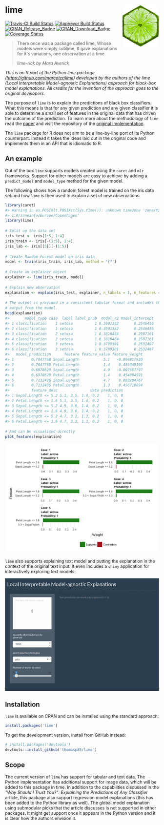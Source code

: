 
<!-- README.md is generated from README.Rmd. Please edit that file -->
lime <img src="man/figures/lime_logo.jpg" align="right" />
==========================================================

[![Travis-CI Build Status](https://travis-ci.org/thomasp85/lime.svg?branch=master)](https://travis-ci.org/thomasp85/lime) [![AppVeyor Build Status](https://ci.appveyor.com/api/projects/status/github/thomasp85/lime?branch=master&svg=true)](https://ci.appveyor.com/project/thomasp85/lime) [![CRAN\_Release\_Badge](http://www.r-pkg.org/badges/version-ago/lime)](https://CRAN.R-project.org/package=lime) [![CRAN\_Download\_Badge](http://cranlogs.r-pkg.org/badges/lime)](https://CRAN.R-project.org/package=lime) [![Coverage Status](https://img.shields.io/codecov/c/github/thomasp85/lime/master.svg)](https://codecov.io/github/thomasp85/lime?branch=master)

> There once was a package called lime,
> Whose models were simply sublime,
> It gave explanations for it's variations,
> one observation at a time.
>
> *lime-rick by Mara Averick*

*This is an R port of the Python lime package (<https://github.com/marcotcr/lime>) developed by the authors of the lime (Local Interpretable Model-agnostic Explanations) approach for black-box model explanations. All credits for the invention of the approach goes to the original developers.*

The purpose of `lime` is to explain the predictions of black box classifiers. What this means is that for any given prediction and any given classifier it is able to determine a small set of features in the original data that has driven the outcome of the prediction. To learn more about the methodology of `lime` read the [paper](https://arxiv.org/abs/1602.04938) and visit the repository of the [original implementation](https://github.com/marcotcr/lime).

The `lime` package for R does not aim to be a line-by-line port of its Python counterpart. Instead it takes the ideas laid out in the original code and implements them in an API that is idiomatic to R.

An example
----------

Out of the box `lime` supports models created using the `caret` and `mlr` frameworks. Support for other models are easy to achieve by adding a `predict_model` and `model_type` method for the given model.

The following shows how a random forest model is trained on the iris data set and how `lime` is then used to explain a set of new observations:

``` r
library(caret)
#> Warning in as.POSIXlt.POSIXct(Sys.time()): unknown timezone 'zone/tz/2017c.
#> 1.0/zoneinfo/Europe/Copenhagen'
library(lime)

# Split up the data set
iris_test <- iris[1:5, 1:4]
iris_train <- iris[-(1:5), 1:4]
iris_lab <- iris[[5]][-(1:5)]

# Create Random Forest model on iris data
model <- train(iris_train, iris_lab, method = 'rf')

# Create an explainer object
explainer <- lime(iris_train, model)

# Explain new observation
explanation <- explain(iris_test, explainer, n_labels = 1, n_features = 2)

# The output is provided in a consistent tabular format and includes the
# output from the model.
head(explanation)
#>       model_type case  label label_prob  model_r2 model_intercept
#> 1 classification    1 setosa          1 0.3901382       0.2546456
#> 2 classification    1 setosa          1 0.3901382       0.2546456
#> 3 classification    2 setosa          1 0.3818484       0.2507161
#> 4 classification    2 setosa          1 0.3818484       0.2507161
#> 5 classification    3 setosa          1 0.3789301       0.2532487
#> 6 classification    3 setosa          1 0.3789301       0.2532487
#>   model_prediction      feature feature_value feature_weight
#> 1        0.7047768 Sepal.Length           5.1   -0.004917920
#> 2        0.7047768 Petal.Length           1.4    0.455049192
#> 3        0.6978629 Sepal.Length           4.9   -0.007657797
#> 4        0.6978629 Petal.Length           1.4    0.454804591
#> 5        0.7132436 Sepal.Length           4.7    0.003284767
#> 6        0.7132436 Petal.Length           1.3    0.456710094
#>          feature_desc               data prediction
#> 1 Sepal.Length <= 5.2 5.1, 3.5, 1.4, 0.2    1, 0, 0
#> 2 Petal.Length <= 1.6 5.1, 3.5, 1.4, 0.2    1, 0, 0
#> 3 Sepal.Length <= 5.2 4.9, 3.0, 1.4, 0.2    1, 0, 0
#> 4 Petal.Length <= 1.6 4.9, 3.0, 1.4, 0.2    1, 0, 0
#> 5 Sepal.Length <= 5.2 4.7, 3.2, 1.3, 0.2    1, 0, 0
#> 6 Petal.Length <= 1.6 4.7, 3.2, 1.3, 0.2    1, 0, 0

# And can be visualised directly
plot_features(explanation)
```

![](man/figures/README-unnamed-chunk-2-1.png)

`lime` also supports explaining text model and putting the explanation in the context of the original text input. It even includes a `shiny` application for interactively exploring text models:

![interactive text explainer](man/figures/shine_text_explanations.gif)

Installation
------------

`lime` is available on CRAN and can be installed using the standard approach:

``` r
install.packages('lime')
```

To get the development version, install from GitHub instead:

``` r
# install.packages('devtools')
devtools::install_github('thomasp85/lime')
```

Scope
-----

The current version of `lime` has support for tabular and text data. The Python implementation has additional support for image data, which will be added to this package in time. In addition to the capabilities discussed in the *"Why Should I Trust You?": Explaining the Predictions of Any Classifier* article, this package also support regression model explanations (this has been added to the Python library as well). The global model explanation using submodular picks that the article discusses is not supported in either packages. It might get support once it appears in the Python version and it is clear how the authors envision it.
